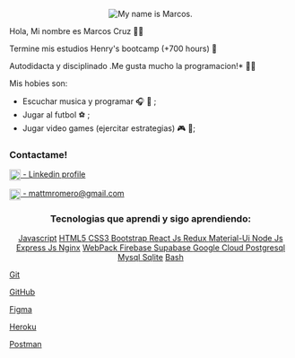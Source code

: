 <p align='center'>
<img align='center' src='https://media-exp1.licdn.com/dms/image/C5616AQFYUuvHzpbqOQ/profile-displaybackgroundimage-shrink_350_1400/0/1627273022403?e=1632960000&v=beta&t=-EH3r5w29GaOnLjOm7BZPoPCbFSwHI7Y5eM2gNGB0dE' alt='My name is Marcos.' />
</p> 
Hola, Mi nombre es Marcos Cruz 👋😏
<br/>

Termine mis estudios Henry's bootcamp (+700 hours) 🙌

Autodidacta y disciplinado .Me gusta mucho la programacion!* 👨‍🎓 

Mis hobies son:
 - Escuchar musica y programar 🎧 🎼  ;
 - Jugar al futbol ⚽️ ;
 - Jugar video games (ejercitar estrategias) 🎮 👾;


<h3 align="left">Contactame!</h3>
<p align="left">
<a href="https://www.linkedin.com/in/marcos-cruz-front-end/" target="_blank"><img align="center" src="./assets/images/linkedin-logo.png" alt="marcos-cruz" height="20" width="auto" /> - Linkedin profile</a>
</p>
<p align="left">
<a href="mailto:marcosmc86@gmail.com" target="_blank"><img align="center" src="./assets/images/gmail.png" alt="marcosmc86@gmail.com" height="20" width="auto" /> - mattmromero@gmail.com</a>
<!-- </p>
<p align="left">
<a href="https://www.linkedin.com/in/marcos-cruz-front-end/" target="_blank">Linkedin</a>
</p> -->

<h3 align="center">Tecnologias que aprendi y sigo aprendiendo:</h3>
<p align='center'>
<a href="https://developer.mozilla.org/en-US/docs/Web/JavaScript" target="_blank"> Javascript</a>
<a href="https://www.w3.org/html/" target="_blank">HTML5 </a>
<a href="https://www.w3schools.com/css/" target="_blank">CSS3 </a>
<a href="https://getbootstrap.com" target="_blank">Bootstrap </a>
<a href="https://reactjs.org/" target="_blank">React Js </a>
<a href="https://redux.js.org" target="_blank">Redux </a>
<a href="https://material-ui.com/" target="_blank">Material-Ui </a>
<a href="https://nodejs.org" target="_blank">Node Js </a>
<a href="https://expressjs.com" target="_blank">Express Js </a>
<a href="https://www.nginx.com" target="_blank">Nginx</a>
<a href="https://webpack.js.org" target="_blank">WebPack </a>
<a href="https://firebase.google.com/" target="_blank">Firebase </a> 
<a href="https://supabase.io/" target="_blank">Supabase </a> 
<a href="https://cloud.google.com" target="_blank">Google Cloud </a>
<a href="https://www.postgresql.org" target="_blank">Postgresql </a>
<a href="https://www.mysql.com/" target="_blank">Mysql </a>
<a href="https://www.sqlite.org/" target="_blank">Sqlite</a>
<a href="https://www.gnu.org/software/bash/" target="_blank">Bash </a>

<a href="https://git-scm.com/" target="_blank">Git </a>
 
<a href="https://git-scm.com/" target="_blank">GitHub </a>
 
<a href="https://www.figma.com/" target="_blank">Figma </a>
 
<a href="https://heroku.com" target="_blank">Heroku </a>
 
<a href="https://unity.com/" target="_blank"> </a>
 
<a href="https://postman.com" target="_blank">Postman</a>

</p>



<!--
**Marco5X/marco5X** is a ✨ _special_ ✨ repository because its `README.md` (this file) appears on your GitHub profile.

Here are some ideas to get you started:

- 🔭 I’m currently working on ...
- 🌱 I’m currently learning ...
- 👯 I’m looking to collaborate on ...
- 🤔 I’m looking for help with ...
- 💬 Ask me about ...
- 📫 How to reach me: ...
- 😄 Pronouns: ...
- ⚡ Fun fact: ...
-->
